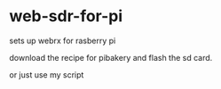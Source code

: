# web-sdr-for-pi
sets up webrx for rasberry pi

download the recipe for pibakery and flash the sd card.

or just use my script

